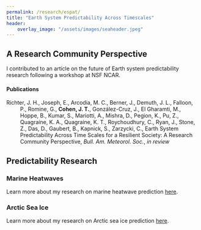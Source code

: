 ```yaml
---
permalink: /research/espat/
title: "Earth System Predictability Across Timescales"
header:
    overlay_image: "/assets/images/seaheader.jpeg"
---
```

## A Research Community Perspective
I contributed to an article on the future of Earth system predictability research following a workshop at NSF NCAR.

#### Publications
<div style="text-indent: -36px; padding-left: 36px;">
<p>Richter, J. H., Joseph, E., Arcodia, M. C., Berner, J., Demuth, J. L., Falloon, P., Romine, G., <b>Cohen, J. T.</b>, González-Cruz, J., El Gharamti, M., Hoppe, B., Kumar, S., Mariotti, A., Mishra, D., Pegion, K., Pu, Z., Quagraine, K. A., Quagraine, K. T., Roychoudhury, C., Ryan, J., Stone, Z., Das, D., Gaubert, B., Kapnick, S., Zarzycki, C., Earth System Predictability Across Time Scales for a Resilient Society: A Research Community Perspective, <i>Bull. Am. Meteorol. Soc.</i>, <i>in review</i></p>
</div>

## Predictability Research

### Marine Heatwaves
Learn more about my research on marine heatwave prediction [here](https://cohenjt.github.io/research/mhw/).

### Arctic Sea Ice
Learn more about my research on Arctic sea ice prediction [here](https://cohenjt.github.io/research/sea-ice/).

